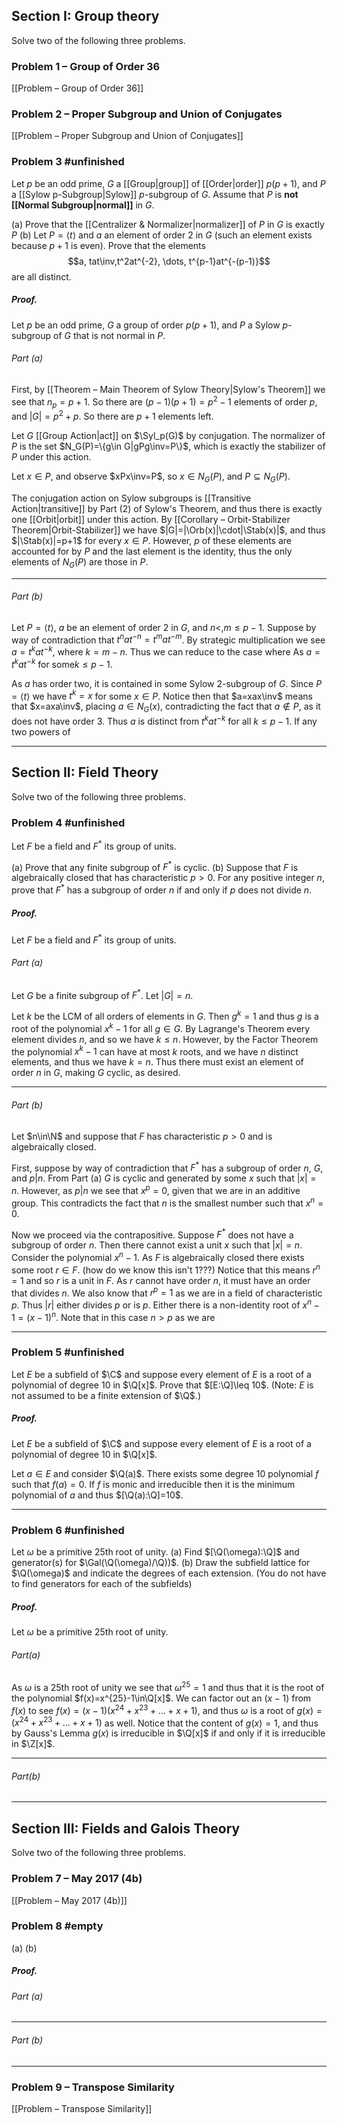 ## Section I: Group theory
Solve two of the following three problems.  

### Problem 1 – Group of Order 36
[[Problem – Group of Order 36]]
### Problem 2 – Proper Subgroup and Union of Conjugates
[[Problem – Proper Subgroup and Union of Conjugates]]
### Problem 3 #unfinished
Let $p$ be an odd prime, $G$ a [[Group|group]] of [[Order|order]] $p(p+1)$, and $P$ a [[Sylow p-Subgroup|Sylow]] $p$-subgroup of $G$. Assume that $P$ is **not [[Normal Subgroup|normal]]** in $G$.

(a) Prove that the [[Centralizer & Normalizer|normalizer]] of $P$ in $G$ is exactly $P$
(b) Let $P=\langle t\rangle$ and $a$ an element of order $2$ in $G$ (such an element exists because $p+1$ is even). Prove that the elements
$$a, tat\inv,t^2at^{-2}, \dots, t^{p-1}at^{-(p-1)}$$ are all distinct.

##### *Proof.*
Let $p$ be an odd prime, $G$ a group of order $p(p+1)$, and $P$ a Sylow $p$-subgroup of $G$ that is not normal in $P$. 

###### Part (a)
First, by [[Theorem – Main Theorem of Sylow Theory|Sylow's Theorem]] we see that $n_p=p+1$. So there are $(p-1)(p+1)=p^2-1$ elements of order $p$, and $|G|=p^2+p$. So there are $p+1$ elements left. 

Let $G$ [[Group Action|act]] on $\Syl_p(G)$ by conjugation. The normalizer of $P$ is the set $N_G(P)=\{g\in G|gPg\inv=P\}$, which is exactly the stabilizer of $P$ under this action.

Let $x\in P$, and observe $xPx\inv=P$, so $x\in N_G(P)$, and $P\subseteq N_G(P)$. 

The conjugation action on Sylow subgroups is [[Transitive Action|transitive]] by Part (2) of Sylow's Theorem, and thus there is exactly one [[Orbit|orbit]] under this action. By [[Corollary – Orbit-Stabilizer Theorem|Orbit-Stabilizer]] we have $|G|=|\Orb(x)|\cdot|\Stab(x)|$, and thus $|\Stab(x)|=p+1$ for every $x\in P$. However, $p$ of these elements are accounted for by $P$ and the last element is the identity, thus the only elements of $N_G(P)$ are those in $P$. 
***
###### Part (b)
Let $P=\langle t\rangle$, $a$ be an element of order $2$ in $G$, and $n<,m\leq p-1$. Suppose by way of contradiction that $t^nat^{-n}=t^mat^{-m}$. By strategic multiplication we see $a=t^kat^{-k}$, where $k=m-n$. Thus we can reduce to the case where As $a=t^kat^{-k}$ for some$k\leq p-1$. 

As $a$ has order two, it is contained in some Sylow $2$-subgroup of $G$. Since $P=\langle t\rangle$ we have $t^k=x$ for some $x\in P$. Notice then that $a=xax\inv$ means that $x=axa\inv$, placing $a\in N_G(x)$, contradicting the fact that $a\not\in P$, as it does not have order $3$. Thus $a$ is distinct from $t^kat^{-k}$ for all $k\leq p-1$. If any two powers of 
***
## Section II: Field Theory  
Solve two of the following three problems.  
### Problem 4 #unfinished
Let $F$ be a field and $F^*$ its group of units. 

(a) Prove that any finite subgroup of $F^*$ is cyclic.
(b) Suppose that $F$ is algebraically closed that has characteristic $p>0$. For any positive integer $n$, prove that $F^*$ has a subgroup of order $n$ if and only if $p$ does not divide $n$. 

##### *Proof.*
Let $F$ be a field and $F^*$ its group of units. 

###### Part (a) 
Let $G$ be a finite subgroup of $F^*$. Let $|G|=n$. 

Let $k$ be the LCM of all orders of elements in $G$. Then $g^k=1$ and thus $g$ is a root of the polynomial $x^k-1$ for all $g\in G$. By Lagrange's Theorem every element divides $n$, and so we have $k\leq n$. However, by the Factor Theorem the polynomial $x^k-1$ can have at most $k$ roots, and we have $n$ distinct elements, and thus we have $k=n$. Thus there must exist an element of order $n$ in $G$, making $G$ cyclic, as desired.
***
###### Part (b) 
Let $n\in\N$ and suppose that $F$ has characteristic $p>0$ and is algebraically closed.

First, suppose by way of contradiction that $F^*$ has a subgroup of order $n$, $G$, and $p|n$. From Part (a) $G$ is cyclic and generated by some $x$ such that $|x|=n$. However, as $p|n$ we see that $x^p=0$, given that we are in an additive group. This contradicts the fact that $n$ is the smallest number such that $x^n=0$. 

Now we proceed via the contrapositive. Suppose $F^*$ does not have a subgroup of order $n$. Then there cannot exist a unit $x$ such that $|x|=n$. Consider the polynomial $x^n-1$. As $F$ is algebraically closed there exists some root $r\in F$. (how do we know this isn't 1???) Notice that this means $r^n=1$ and so $r$ is a unit in $F$. As $r$ cannot have order $n$, it must have an order that divides $n$. We also know that $r^p=1$ as we are in a field of characteristic $p$. Thus $|r|$ either divides $p$ or is $p$. 
Either there is a non-identity root of $x^n-1=(x-1)^n$. Note that in this case $n>p$ as we are
***
### Problem 5 #unfinished
Let $E$ be a subfield of $\C$ and suppose every element of $E$ is a root of a polynomial of degree $10$ in $\Q[x]$. Prove that $[E:\Q]\leq 10$. (Note: $E$ is not assumed to be a finite extension of $\Q$.)

##### *Proof*.
Let $E$ be a subfield of $\C$ and suppose every element of $E$ is a root of a polynomial of degree $10$ in $\Q[x]$. 

Let $a\in E$ and consider $\Q(a)$. There exists some degree $10$ polynomial $f$ such that $f(a)=0$. If $f$ is monic and irreducible then it is the minimum polynomial of $a$ and thus $[\Q(a):\Q]=10$. 
***
### Problem 6 #unfinished
Let $\omega$ be a primitive $25$th root of unity.
(a) Find $[\Q(\omega):\Q]$ and generator(s) for $\Gal(\Q(\omega)/\Q))$. 
(b) Draw the subfield lattice for $\Q(\omega)$ and indicate the degrees of each extension. (You do not have to find generators for each of the subfields)

##### *Proof*.
Let $\omega$ be a primitive $25$th root of unity.

###### Part(a)
As $\omega$ is a $25$th root of unity we see that $\omega^{25}=1$ and thus that it is the root of the polynomial $f(x)=x^{25}-1\in\Q[x]$. We can factor out an $(x-1)$ from $f(x)$ to see $f(x)=(x-1)(x^{24}+x^{23}+\dots+x+1)$, and thus $\omega$ is a root of $g(x)=(x^{24}+x^{23}+\dots+x+1)$ as well. Notice that the content of $g(x)=1$, and thus by Gauss's Lemma $g(x)$ is irreducible in $\Q[x]$ if and only if it is irreducible in $\Z[x]$. 
***
###### Part(b)
***
## Section III: Fields and Galois Theory
Solve two of the following three problems.
### Problem 7 – May 2017 (4b)
[[Problem – May 2017 (4b)]]
### Problem 8 #empty


(a) 
(b) 

##### *Proof*.
###### Part (a)
***
###### Part (b)
***
### Problem 9 – Transpose Similarity
[[Problem – Transpose Similarity]]